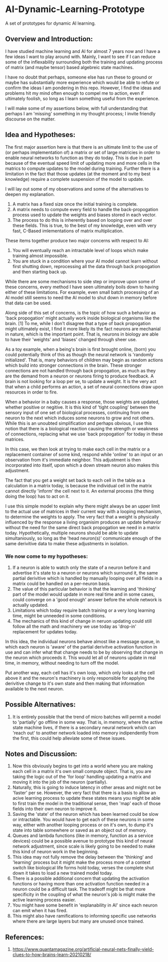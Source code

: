 # AI-Dynamic-Learning-Prototype
A set of prototypes for dynamic AI learning.

## Overview and Introduction:
I have studied machine learning and AI for almost 7 years now and I have a few ideas I want to play around with. Mainly, I want to see if I can reduce some of the inflexability surrounding both the training and updating process of matrix (and maybe tensor) based algebreic state machines.

I have no doubt that perhaps, someone else has run these to ground or maybe has substantially more experience which would be able to refute or confirm the ideas I am pondering in this repo.
However, I find the ideas and problems hit my mind often enough to compel me to action, even if ultimately foolish, so long as I learn something useful from the experience.

I will make some of my assertions below, with full understanding that perhaps I am 'missing' something in my thought process; I invite friendly discourse on the matter.

## Idea and Hypotheses:
The first major assertion here is that there is an ultimate limit to the use of (or perhaps implementation of) a matrix or set of large matricies in order to enable neural networks to function as they do today. This is due in part because of the eventual speed limit of updating more and more cells in the matrics to compute updates to the model during training. Further there is a limitation in the fact that those updates (at the moment and to my best knowledge) require a complete suspension of the model to update.

I will lay out some of my observations and some of the alternatives to deepen my explanation.

1. A matrix has a fixed size once the initial training is complete.
2. A matrix needs to compute every field to handle the back-propogation process used to update the weights and biases stored in each vector.
3. The process to do this is inherently based on looping over and over these fields. This is true, to the best of my knowledge, even with very fast, C-Based imlementations of matrix multiplication.

These items together produce two major concerns with respect to AI:

1. You will eventually reach an intractable level of loops which make training almost impossible.
2. You are stuck in a condition where your AI model cannot learn without first shutting down, reprocessing all the data through back propogation and then starting back up.

While there are some mechanisms to side step or improve upon some of these concerns, every method I have seen ultimately boils down to having either of these limitations.
For example, even small batch processing of an AI model still seems to need the AI model to shut down in memory before that data can be used.

Along side of this set of concerns, is the topic of how such a behavior as 'back propogation' might actually work inside biological organisms like the brain. [1]
To me, while I don't disagree that a type of back propogation might ultimately exist, I find it more likely its the fact neurons are mechanial in nature, which is the important point. 
That is, neurons in biology are able to have their 'weights' and 'biases' changed through sheer use.

As a toy example, when a being's brain is first brought online, (born) you could potentially think of this as though the neural network is 'randomly initialized'. That is, many behaviors of children may begin as random actions which build into stronger connections in the brain.
These stronger connections are not handled through back propogation, as much as they are the demand from a neuron or neurons firing to produce feedback.
A brain is not looking for a loop per se, to update a weight. It is the very act that when a child performs an action, a set of neural connections draw upon resources in order to fire.

When a behavior in a baby causes a response, those weights are updated, whether positive or negitive. It is this kind of 'tight coupling' between the sensory input of one set of biological processes, continuing from one neuron to the next which induces some neurons to grow and not others.
While this is an unoubted simplification and perhaps obvious, I use this notion that there is a biological reaction causing the strength or weakness of connections, replacing what we use 'back propogation' for today in these matrices.

In this case, we then look at trying to make each cell in the matrix or a replacement container of some kind, respond while 'online' to an input or an observation from it's immediate neighbor. This adjustment is then incorporated into itself, upon which a down stream neuron also makes this adjustment.

The fact that you get a weight set back to each cell in the table as a calculation in a matrix today, is because the individual cell in the matrix cannot directly 'inform' the cell next to it. An external process (the thing doing the loop) has to act on it.

I use this simple model to explain why there might always be an upper limit to the actual use of matrices in their current way with a looping mechanism, to determine the weights to apply. The very fact that a weight is physically influenced by the response a living organisim produces an update behavior without the need for the same direct back propogation we need in a matrix today. Hypothetically, multiple neurons should be able to update simultaniously, so long as the 'head neuron(s)' communicate enough of the same derivitive data to make these adjustments in isolation.

### We now come to my hypotheses:

1. If a neuron is able to watch only the state of a neuron before it and advertise it's state to a neuron or neurons which surround it, the same partial derivitive which is handled by manually looping over all fields in a matrix could be handled on a per-neuron basis.
2. The value of this particular behavior is that the learning and 'thinking' part of the model would update in more real time and in some cases, could converge on a 'good enough' answer before the whole network is actually updated.
3. Limitations which today require batch training or a very long learning time, might be unneeded in some conditions.
4. The mechanics of this kind of change in neruon updating could still follow all the math and machinery we use today as 'drop-in' replacement for updates today.

In this idea, the individual neurons behave almost like a message queue, in which each neuron is 'aware' of the partial derivitve activation function in use and can infer what that change needs to be by observing that change in the neuron which proceeds it.
This would let all of neurons update in real time, in memory, without needing to turn off the model.

Put another way, each cell has it's own loop, which only looks at the cell above it and the neuron's machinery is only responsible for applying the derivitive change to it's own state and then making that information available to the next neuron.

## Possible Alternatives:
1. It is entirely possible that the trend of micro batches will permit a model to 'partially' go offline in some way. That is, in memory, where the active state machine lives, if there is a secondary neural network which can 'reach out' to another network loaded into memory indipendently from the first, this could help alleviate some of these issues.

## Notes and Discussion:
  1. Now this obviously begins to get into a world where you are making each cell in a matrix it's own small compute object. That is, you are taking the logic out of the 'for loop' handling updating a matrix and moving it into the job of the neuron (partially).
  2. Naturally, this is going to induce latency in other areas and might not be 'faster' per se. However, the very fact that there is a basis to allow an acive learning process to update these states means you might be able to first train the model in the traditional sense, then 'map' each of those fields into their own neuron to improve it.
  3. Saving the 'state' of the neuron which has been learned could be slow or intractable. You would have to get each of these neurons in some way, either with another looping process or on it's own, to dump it's state into table somewhere or saved as an object out of memory.
  4. Queues and lambda functions (like in memory, function as a service devices) could be a possible avenue to prototype this kind of neural network adjustment, since scale is likely going to be needed to make this kind of neuron work in the beginning.
  5. This idea may not fully remove the delay between the 'thinking' and 'learning' process but it might make the process more of a context switch like biological life forms hold today, verses the complete shut down it takes to load a new trained model today.
  6. There is a possible additional concern that updating the activation functions or having more than one activation function needed in a neuron could be a difficult task. The tradeoff might be that more specificity in the coupling of what the neuron's job is might make the active learning process easier.
  7. You might have some benefit in 'explanability in AI' since each neuron can emit when it has fired.
  8. This might also have ramifications to informing specific use networks where there are large layers but many are unused once trained.
     

## References:
  1. https://www.quantamagazine.org/artificial-neural-nets-finally-yield-clues-to-how-brains-learn-20210218/

